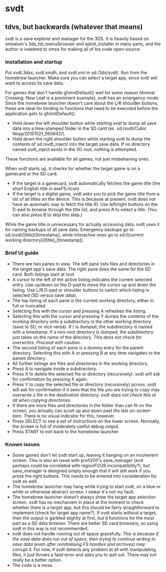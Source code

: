 # svdt
## tdvs, but backwards (whatever that means)
svdt is a save explorer and manager for the 3DS. It is heavily based on smealum's 3ds_hb_menu/browser and sploit_installer in many parts, and the author is indebted to smea for making all of his code open-source.

### Installation and startup
Put svdt.3dsx, svdt.smdh, and svdt.xml in sd:/3ds/svdt/. Run from the homebrew launcher. Make sure you can select a target app, since svdt will want to access its save data.

For games that don't handle gfxInitDefault() well for some reason (Animal Crossing: New Leaf is a prominent example), svdt has an emergency mode. Since the homebrew launcher doesn't care about the L/R shoulder buttons, these are ideal for binding to functions that need to be executed before the application gets to gfxInitDefault().
* Hold down the left shoulder button while starting svdt to dump all save data into a time-stamped folder in the SD card (ex. sd:/svdt/Cubic Ninja/20151021_060942/).
* Hold down the right shoulder button while starting svdt to dump the contents of sd:/svdt_inject/ into the target save data. If no directory named svdt_inject exists in the SD root, nothing is attempted.

These functions are available for all games, not just misbehaving ones.

When svdt starts up, it checks for whether the target game is on a gamecard or the SD card.
* If the target is a gamecard, svdt automatically fetches the game title (the short English title in exeFS:/icon)
* If the target is a digital game, svdt asks you to pick the game title from a list of all titles on the device. This is because at present, svdt does not have an automatic way to fetch the title ID. Use left/right buttons on the D-pad to browse through the title list, and press A to select a title. (You can also press B to skip this step.)

While the game title is unnecessary for actually accessing data, svdt uses it for naming backups of all save data. Emergency backups go to sd:/svdt/[title]/[timestamp], while interactive ones go to sd:/[current working directory]/[title]_[timestamp]).

### Brief UI guide
* There are two panes in view. The left pane lists files and directories in the target app's save data. The right pane does the same for the SD card. Both listings start at root.
* A cursor to the left of the active listing indicates the current selected entry. Use up/down on the D-pad to move the cursor up and down the listing. Use L/R D-pad or shoulder buttons to switch which listing is selected (SD versus save data).
* The top listing of each pane is the current working directory, either in full or truncated.
 * Selecting this with the cursor and pressing A refreshes the listing.
 * Selecting this with the cursor and pressing Y dumps the contents of the working directory onto a subdirectory in the other working directory (save to SD, or vice versa). If / is dumped, the subdirectory is named with a timestamp. If a non-root directory is dumped, the subdirectory just takes on the name of the directory. *This does not check for overwrites. Proceed with caution.*
* The second listing of each pane is a dummy entry for the parent directory. Selecting this with A or pressing B at any time navigates to the parent directory.
* All further listings are files and directories in the working directory.
 * Press A to navigate inside a subdirectory.
 * Press X to delete the selected file or directory (recursively). svdt will ask for confirmation by pressing X again.
 * Press Y to copy the selected file or directory (recursively) across. svdt will ask for confirmation if it sees that the file you are trying to copy may overwrite a file in the destination directory. *svdt does not check this at all when copying directories.*
 * If there are more files and directories in the folder than can fit on the screen, you actually can scroll up and down past the last on-screen item. There is no visual indicator for this, however.
* Press SELECT to see a set of instructions on the lower screen. Normally, the screen is full of moderately useful debug output.
* Press START to exit back to the homebrew launcher.

### Known issues
* Some games don't let svdt start up, leaving it hanging on an incoherent screen. This is also an issue with profi200's save_manager (and perhaps could be correlated with regionFOUR incompatibility?), but save_manager is designed simply enough that it will still work if you press the right buttons. This needs to be entered into consideration for svdt as well.
* The homebrew launcher may hang while trying to start svdt, on a blue or white or otherwise abstract screen. I swear it's not my fault.
* The homebrew launcher doesn't always show the target app selection screen. svdt has no mechanism in place at the moment to check whether there is a target app, but this should be fairly straightforward to implement (check for target app name?). If svdt starts without a target, then the output is garbled slightly at first, but it functions for the most part as a SD data browser. There are better SD card browsers, so using svdt in this way is not recommended.
* svdt does not handle running out of space gracefully. *This is because if the save data does run out of space, then trying to continue writing to save data (even after reinitialising FS handles and archives) may corrupt it.* For now, if svdt detects any problem at all with manipulating files, it just throws a fatal error and asks you to quit out. There may not really be a better option.
* The code is a mess.

